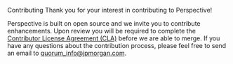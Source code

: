 Contributing
Thank you for your interest in contributing to Perspective!

Perspective is built on open source and we invite you to contribute enhancements. Upon review you will be required to complete the [Contributor License Agreement (CLA)](https://github.com/jpmorganchase/cla) before we are able to merge. If you have any questions about the contribution process, please feel free to send an email to quorum_info@jpmorgan.com.